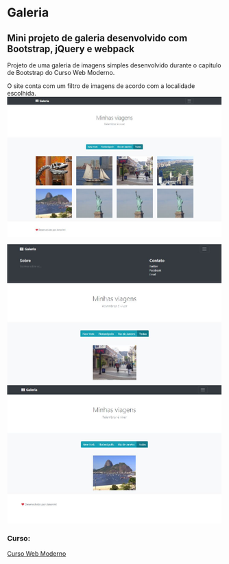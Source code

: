 # Galeria
## Mini projeto de galeria desenvolvido com Bootstrap, jQuery e webpack

Projeto de uma galeria de imagens simples desenvolvido durante o capitulo de Bootstrap do Curso Web Moderno.

O site conta com um filtro de imagens de acordo com a localidade escolhida.
<img width="500px" src="https://github.com/Amorim-79/Galeria/blob/master/Screenshots/projectGalery1.jpg"/>


<img width="500px" src="https://github.com/Amorim-79/Galeria/blob/master/Screenshots/projectGalery2.jpg"/>


<img width="500px" src="https://github.com/Amorim-79/Galeria/blob/master/Screenshots/projectGalery3.jpg"/>

### Curso:
[Curso Web Moderno](https://www.udemy.com/course/curso-web/)
